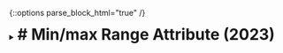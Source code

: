 {::options parse_block_html="true" /}
<details>
  <summary><h1 style="display:inline"># Min/max Range Attribute (2023)</h1></summary>

![](assets/images/portfolio/minmax.gif)

Min/max Range Attribute is a bounded (i.e., with a minimum and maximum) range attribute for Unity's `Vector2` and `Vector2Int` fields that draws fields as min/max range sliders, easing the definition of bounded ranges on the inspector. Its current version is [1.0.1](https://github.com/matheusamazonas/min_max_range_attribute/releases/tag/1.0.1).

Min/max Range Attribute is distributed under the terms of the MIT [license](https://github.com/matheusamazonas/min_max_range_attribute/blob/main/LICENSE).

Role: Game Developer
Team size: 1  
Platform: Unity tool
Engine/Language: Unity/C#  
Package: [Min/max Range Attribute on OpenUPM](https://openupm.com/packages/com.lazysquirrellabs.minmaxrangeattribute/)    
Source code: [Min/max Range Attribute on GitHub](https://github.com/matheusamazonas/min_max_range_attribute)  
</details>